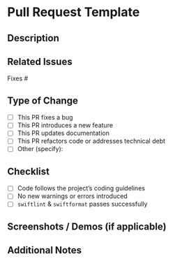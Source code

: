 # Pull Request Template

## Description
<!-- Provide a brief summary of the changes in this PR -->

## Related Issues
<!-- Link related issues here [eg. Fixes #123 (where #123 is the issue number)] -->
<!-- Remove '## Related Issues' completely if not relevent -->
Fixes #<issue-number-here>

## Type of Change
<!-- Check relevant options (put an "x" in the box) -->
- [ ] This PR fixes a bug
- [ ] This PR introduces a new feature
- [ ] This PR updates documentation
- [ ] This PR refactors code or addresses technical debt
- [ ] Other (specify):

## Checklist
- [ ] Code follows the project’s coding guidelines  
- [ ] No new warnings or errors introduced  
- [ ] `swiftlint` & `swiftformat` passes successfully  

## Screenshots / Demos (if applicable)
<!-- Attach before/after screenshots, or demo steps -->

## Additional Notes
<!-- Anything reviewers should know before merging -->
